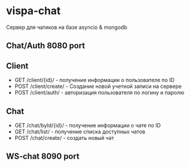 # vispa-chat

Сервер для чатиков на базе asyncio & mongodb


Chat/Auth 8080 port
-----------------------------

## Client
* GET /client/{id}/ - получение информации о пользователе по ID
* POST /client/create/ - Создание новой учетной записи на сервере
* POST /client/auth/ - авторизация пользователя по логину и паролю


## Chat
* GET /chat/byId/{id}/ - получение информации о чате по ID
* GET /chat/list/ - получение списка доступных чатов
* POST /chat/create/ - создать новый чат



WS-chat 8090 port
---------------------------
